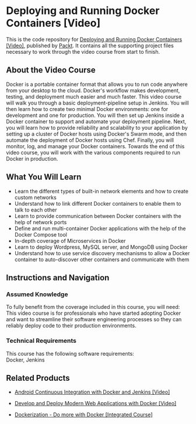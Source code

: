 # Deploying and Running Docker Containers [Video]
This is the code repository for [Deploying and Running Docker Containers [Video]](https://www.packtpub.com/virtualization-and-cloud/deploying-and-running-docker-containers-video?utm_source=github&utm_medium=repository&utm_campaign=9781788625777), published by [Packt](https://www.packtpub.com/?utm_source=github). It contains all the supporting project files necessary to work through the video course from start to finish.
## About the Video Course
Docker is a portable container format that allows you to run code anywhere from your desktop to the cloud. Docker's workflow makes development, testing, and deployment much easier and much faster. This video course will walk you through a basic deployment-pipeline setup in Jenkins. You will then learn how to create two minimal Docker environments: one for development and one for production. You will then set up Jenkins inside a Docker container to support and automate your deployment pipeline. Next, you will learn how to provide reliability and scalability to your application by setting up a cluster of Docker hosts using Docker's Swarm mode, and then automate the deployment of Docker hosts using Chef. Finally, you will monitor, log, and manage your Docker containers. Towards the end of this video course, you will work with the various components required to run Docker in production.

<H2>What You Will Learn</H2>
<DIV class=book-info-will-learn-text>
<UL>
<LI>Learn the different types of built-in network elements and how to create custom networks 
<LI>Understand how to link different Docker containers to enable them to talk to each other 
<LI>Learn to provide communication between Docker containers with the help of network ports 
<LI>Define and run multi-container Docker applications with the help of the Docker Compose tool 
<LI>In-depth coverage of Microservices in Docker 
<LI>Learn to deploy Wordpress, MySQL server, and MongoDB using Docker 
<LI>Understand how to use service discovery mechanisms to allow a Docker container to auto-discover other containers and communicate with them </LI></UL></DIV>

## Instructions and Navigation
### Assumed Knowledge
To fully benefit from the coverage included in this course, you will need:<br/>
This video course is for professionals who have started adopting Docker and want to streamline their software engineering processes so they can reliably deploy code to their production environments.
### Technical Requirements
This course has the following software requirements:<br/>
Docker, Jenkins

## Related Products
* [Android Continuous Integration with Docker and Jenkins [Video]](https://www.packtpub.com/application-development/android-continuous-integration-docker-and-jenkins-video?utm_source=github&utm_medium=repository&utm_campaign=9781838556211)

* [Develop and Deploy Modern Web Applications with Docker [Video]](https://www.packtpub.com/application-development/develop-and-deploy-modern-web-applications-docker-video?utm_source=github&utm_medium=repository&utm_campaign=9781788999618)

* [Dockerization - Do more with Docker [Integrated Course]](https://www.packtpub.com/virtualization-and-cloud/dockerization-do-more-docker-integrated-course?utm_source=github&utm_medium=repository&utm_campaign=9781788394857)

